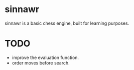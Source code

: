 # sinnawr
sinnawr is a basic chess engine, built for learning purposes.


# TODO 


- improve the evaluation function.
- order moves before search.
